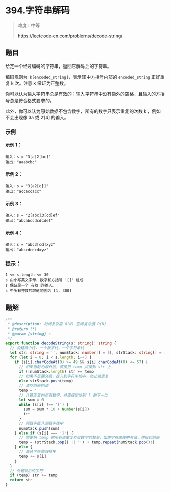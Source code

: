 # 394.字符串解码

> 难度：中等
>
> https://leetcode-cn.com/problems/decode-string/

## 题目

给定一个经过编码的字符串，返回它解码后的字符串。

编码规则为: `k[encoded_string]`，表示其中方括号内部的 `encoded_string` 正好重复 k 次。注意 k 保证为正整数。

你可以认为输入字符串总是有效的；输入字符串中没有额外的空格，且输入的方括号总是符合格式要求的。

此外，你可以认为原始数据不包含数字，所有的数字只表示重复的次数 k ，例如不会出现像 3a 或 2[4] 的输入。

### 示例

#### 示例 1：

```
输入：s = "3[a]2[bc]"
输出："aaabcbc"
```

#### 示例 2：

```
输入：s = "3[a2[c]]"
输出："accaccacc"
```

#### 示例 3：

```
输入：s = "2[abc]3[cd]ef"
输出："abcabccdcdcdef"
```

#### 示例 4：

```
输入：s = "abc3[cd]xyz"
输出："abccdcdcdxyz"
```
### 提示：

```
1 <= s.length <= 30
s 由小写英文字母、数字和方括号 '[]' 组成
s 保证是一个 有效 的输入。
s 中所有整数的取值范围为 [1, 300] 
```

## 题解

```typescript
/**
 * @description: 时间复杂度 O(N) 空间复杂度 O(N)
 * @return {*}
 * @param {string} s
 */
export function decodeString(s: string): string {
  // 构建两个栈，一个数字栈，一个字符串栈
  let str: string = '', numStack: number[] = [], strStack: string[] = [], temp = ''
  for (let i = 0; i < s.length; i++) {
    if (s[i].charCodeAt(0) >= 49 && s[i].charCodeAt(0) <= 57) {
      // 如果当前为最外层，直接把 temp 拼接到 str 上
      if (!numStack.length) str += temp
      // 如果不是最外层，推入到字符串栈中，防止被重复
      else strStack.push(temp)
      // 清空前面的值
      temp = ''
      // 计算连着的所有数字，并直接定位到 [ 的下一位
      let sum = 0
      while (s[i] !== '[') {
        sum = sum * 10 + Number(s[i])
        i++
      }
      // 将数字推入到数字栈中
      numStack.push(sum)
    } else if (s[i] === ']') {
      // 需要把 temp 的所有值重复外层数字的数量，如果字符串栈中有值，拼接到前面
      temp = (strStack.pop() || '') + temp.repeat(numStack.pop()!)
    } else {
      // 普通字符直接拼接
      temp += s[i]
    }
  }
  // 处理最后的字符
  if (temp) str += temp
  return str
}
```